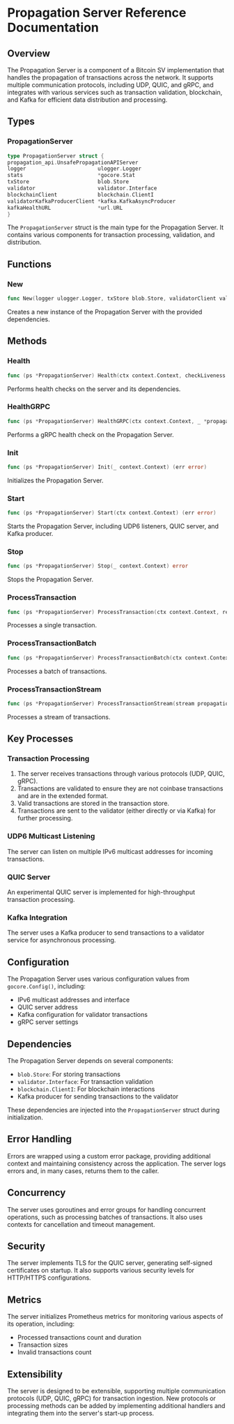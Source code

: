 # Propagation Server Reference Documentation

## Overview

The Propagation Server is a component of a Bitcoin SV implementation that handles the propagation of transactions across the network. It supports multiple communication protocols, including UDP, QUIC, and gRPC, and integrates with various services such as transaction validation, blockchain, and Kafka for efficient data distribution and processing.

## Types

### PropagationServer

```go
type PropagationServer struct {
propagation_api.UnsafePropagationAPIServer
logger                       ulogger.Logger
stats                        *gocore.Stat
txStore                      blob.Store
validator                    validator.Interface
blockchainClient             blockchain.ClientI
validatorKafkaProducerClient *kafka.KafkaAsyncProducer
kafkaHealthURL               *url.URL
}
```

The `PropagationServer` struct is the main type for the Propagation Server. It contains various components for transaction processing, validation, and distribution.

## Functions

### New

```go
func New(logger ulogger.Logger, txStore blob.Store, validatorClient validator.Interface, blockchainClient blockchain.ClientI) *PropagationServer
```

Creates a new instance of the Propagation Server with the provided dependencies.

## Methods

### Health

```go
func (ps *PropagationServer) Health(ctx context.Context, checkLiveness bool) (int, string, error)
```

Performs health checks on the server and its dependencies.

### HealthGRPC

```go
func (ps *PropagationServer) HealthGRPC(ctx context.Context, _ *propagation_api.EmptyMessage) (*propagation_api.HealthResponse, error)
```

Performs a gRPC health check on the Propagation Server.

### Init

```go
func (ps *PropagationServer) Init(_ context.Context) (err error)
```

Initializes the Propagation Server.

### Start

```go
func (ps *PropagationServer) Start(ctx context.Context) (err error)
```

Starts the Propagation Server, including UDP6 listeners, QUIC server, and Kafka producer.

### Stop

```go
func (ps *PropagationServer) Stop(_ context.Context) error
```

Stops the Propagation Server.

### ProcessTransaction

```go
func (ps *PropagationServer) ProcessTransaction(ctx context.Context, req *propagation_api.ProcessTransactionRequest) (*propagation_api.EmptyMessage, error)
```

Processes a single transaction.

### ProcessTransactionBatch

```go
func (ps *PropagationServer) ProcessTransactionBatch(ctx context.Context, req *propagation_api.ProcessTransactionBatchRequest) (*propagation_api.ProcessTransactionBatchResponse, error)
```

Processes a batch of transactions.

### ProcessTransactionStream

```go
func (ps *PropagationServer) ProcessTransactionStream(stream propagation_api.PropagationAPI_ProcessTransactionStreamServer) error
```

Processes a stream of transactions.

## Key Processes

### Transaction Processing

1. The server receives transactions through various protocols (UDP, QUIC, gRPC).
2. Transactions are validated to ensure they are not coinbase transactions and are in the extended format.
3. Valid transactions are stored in the transaction store.
4. Transactions are sent to the validator (either directly or via Kafka) for further processing.

### UDP6 Multicast Listening

The server can listen on multiple IPv6 multicast addresses for incoming transactions.

### QUIC Server

An experimental QUIC server is implemented for high-throughput transaction processing.

### Kafka Integration

The server uses a Kafka producer to send transactions to a validator service for asynchronous processing.

## Configuration

The Propagation Server uses various configuration values from `gocore.Config()`, including:

- IPv6 multicast addresses and interface
- QUIC server address
- Kafka configuration for validator transactions
- gRPC server settings

## Dependencies

The Propagation Server depends on several components:

- `blob.Store`: For storing transactions
- `validator.Interface`: For transaction validation
- `blockchain.ClientI`: For blockchain interactions
- Kafka producer for sending transactions to the validator

These dependencies are injected into the `PropagationServer` struct during initialization.

## Error Handling

Errors are wrapped using a custom error package, providing additional context and maintaining consistency across the application. The server logs errors and, in many cases, returns them to the caller.

## Concurrency

The server uses goroutines and error groups for handling concurrent operations, such as processing batches of transactions. It also uses contexts for cancellation and timeout management.

## Security

The server implements TLS for the QUIC server, generating self-signed certificates on startup. It also supports various security levels for HTTP/HTTPS configurations.

## Metrics

The server initializes Prometheus metrics for monitoring various aspects of its operation, including:

- Processed transactions count and duration
- Transaction sizes
- Invalid transactions count

## Extensibility

The server is designed to be extensible, supporting multiple communication protocols (UDP, QUIC, gRPC) for transaction ingestion. New protocols or processing methods can be added by implementing additional handlers and integrating them into the server's start-up process.
